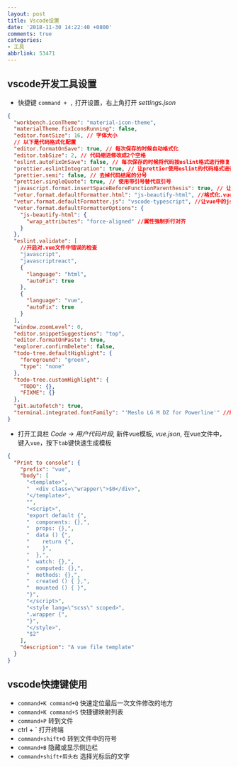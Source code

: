 ```yaml
---
layout: post
title: Vscode设置
date: '2018-11-30 14:22:40 +0800'
comments: true
categories: 
- 工具
abbrlink: 53471
---
```


## vscode开发工具设置
* 快捷键 `command + ,` 打开设置，右上角打开 *settings.json*
<!-- more -->
```json
{
  "workbench.iconTheme": "material-icon-theme",
  "materialTheme.fixIconsRunning": false,
  "editor.fontSize": 16, // 字体大小
  // 以下是代码格式化配置
  "editor.formatOnSave": true, // 每次保存的时候自动格式化
  "editor.tabSize": 2, // 代码缩进修改成2个空格
  "eslint.autoFixOnSave": false, // 每次保存的时候将代码按eslint格式进行修复
  "prettier.eslintIntegration": true, // 让prettier使用eslint的代码格式进行校验
  "prettier.semi": false, // 去掉代码结尾的分号
  "prettier.singleQuote": true, // 使用带引号替代双引号
  "javascript.format.insertSpaceBeforeFunctionParenthesis": true, // 让函数(名)和后面的括号之间加个空格
  "vetur.format.defaultFormatter.html": "js-beautify-html", //格式化.vue中html
  "vetur.format.defaultFormatter.js": "vscode-typescript", //让vue中的js按编辑器自带的ts格式进行格式化
  "vetur.format.defaultFormatterOptions": {
    "js-beautify-html": {
      "wrap_attributes": "force-aligned" //属性强制折行对齐
    }
  },
  "eslint.validate": [
    //开启对.vue文件中错误的检查
    "javascript",
    "javascriptreact",
    {
      "language": "html",
      "autoFix": true
    },
    {
      "language": "vue",
      "autoFix": true
    }
  ],
  "window.zoomLevel": 0,
  "editor.snippetSuggestions": "top",
  "editor.formatOnPaste": true,
  "explorer.confirmDelete": false,
  "todo-tree.defaultHighlight": {
    "foreground": "green",
    "type": "none"
  },
  "todo-tree.customHighlight": {
    "TODO": {},
    "FIXME": {}
  },
  "git.autofetch": true,
  "terminal.integrated.fontFamily": "'Meslo LG M DZ for Powerline'" //终端样式
}
```

* 打开工具栏 *Code -> 用户代码片段*, 新件vue模板, *vue.json*, 在vue文件中，键入`vue`，按下`tab`键快速生成模板
```json
{
  "Print to console": {
    "prefix": "vue",
    "body": [
      "<template>",
      "  <div class=\"wrapper\">$0</div>",
      "</template>",
      "",
      "<script>",
      "export default {",
      "  components: {},",
      "  props: {},",
      "  data () {",
      "    return {",
      "    }",
      "  },",
      "  watch: {},",
      "  computed: {},",
      "  methods: {},",
      "  created () { },",
      "  mounted () { }",
      "}",
      "</script>",
      "<style lang=\"scss\" scoped>",
      ".wrapper {",
      "}",
      "</style>",
      "$2"
    ],
    "description": "A vue file template"
  }
}
```

## vscode快捷键使用
* `command+K command+Q` 快速定位最后一次文件修改的地方
* `command+K command+S` 快捷键映射列表
* `command+P` 转到文件
* ctrl + ` 打开终端
* `command+shift+O` 转到文件中的符号
* `command+B` 隐藏或显示侧边栏
* `command+shift+剪头右` 选择光标后的文字
